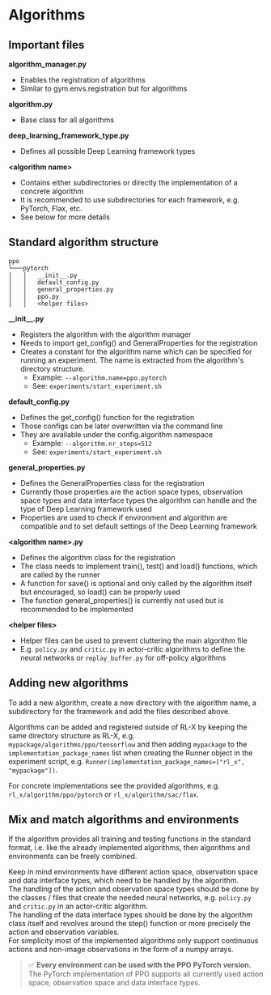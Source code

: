 # Algorithms


## Important files

**algorithm_manager.py**
- Enables the registration of algorithms
- Similar to gym.envs.registration but for algorithms

**algorithm.py**
- Base class for all algorithms

**deep_learning_framework_type.py**
- Defines all possible Deep Learning framework types

**\<algorithm name\>**
- Contains either subdirectories or directly the implementation of a concrete algorithm
- It is recommended to use subdirectories for each framework, e.g. PyTorch, Flax, etc.
- See below for more details


## Standard algorithm structure
```
ppo
└───pytorch
│   │   __init__.py
│   │   default_config.py
│   │   general_properties.py
│   │   ppo.py
│   │   <helper files>
```

**\_\_init__.py**
- Registers the algorithm with the algorithm manager
- Needs to import get_config() and GeneralProperties for the registration
- Creates a constant for the algorithm name which can be specified for running an experiment. The name is extracted from the algorithm's directory structure.
    - Example: ```--algorithm.name=ppo.pytorch```
    - See: ```experiments/start_experiment.sh```

**default_config.py**
- Defines the get_config() function for the registration
- Those configs can be later overwritten via the command line
- They are available under the config.algorithm namespace
    - Example: ```--algorithm.nr_steps=512```
    - See: ```experiments/start_experiment.sh```

**general_properties.py**
- Defines the GeneralProperties class for the registration
- Currently those properties are the action space types, observation space types and data interface types the algorithm can handle and the type of Deep Learning framework used
- Properties are used to check if environment and algorithm are compatible and to set default settings of the Deep Learning framework

**\<algorithm name\>.py**
- Defines the algorithm class for the registration
- The class needs to implement train(), test() and load() functions, which are called by the runner
- A function for save() is optional and only called by the algorithm itself but encouraged, so load() can be properly used
- The function general_properties() is currently not used but is recommended to be implemented

**\<helper files\>**
- Helper files can be used to prevent cluttering the main algorithm file
- E.g. ```policy.py``` and ```critic.py``` in actor-critic algorithms to define the neural networks or ```replay_buffer.py``` for off-policy algorithms


## Adding new algorithms
To add a new algorithm, create a new directory with the algorithm name, a subdirectory for the framework and add the files described above.

Algorithms can be added and registered outside of RL-X by keeping the same directory structure as RL-X, e.g. ```mypackage/algorithms/ppo/tensorflow``` and then adding ```mypackage``` to the ```implementation_package_names``` list when creating the Runner object in the experiment script, e.g. ```Runner(implementation_package_names=["rl_x", "mypackage"])```.

For concrete implementations see the provided algorithms, e.g. ```rl_x/algorithm/ppo/pytorch``` or ```rl_x/algorithm/sac/flax```.


## Mix and match algorithms and environments
If the algorithm provides all training and testing functions in the standard format, i.e. like the already implemented algorithms, then algorithms and environments can be freely combined.  

Keep in mind environments have different action space, observation space and data interface types, which need to be handled by the algorithm.  
The handling of the action and observation space types should be done by the classes / files that create the needed neural networks, e.g. ```policy.py``` and ```critic.py``` in an actor-critic algorithm.  
The handling of the data interface types should be done by the algorithm class itself and revolves around the step() function or more precisely the action and observation variables.  
For simplicity most of the implemented algorithms only support continuous actions and non-image observations in the form of a numpy arrays. 

> ✅ **Every environment can be used with the PPO PyTorch version.** The PyTorch implementation of PPO supports all currently used action space, observation space and data interface types.
